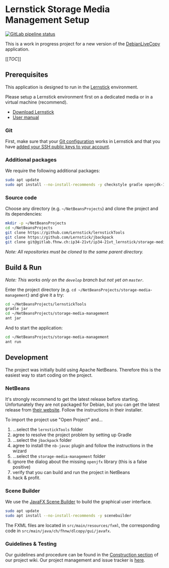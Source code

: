 # Lernstick Storage Media Management Setup

[![GitLab pipeline status](https://gitlab.fhnw.ch/ip34-21vt/ip34-21vt_lernstick/storage-media-management/badges/develop/pipeline.svg)](https://gitlab.fhnw.ch/ip34-21vt/ip34-21vt_lernstick/storage-media-management/-/commits/develop)

This is a work in progress project for a new version of the [DebianLiveCopy](https://github.com/Lernstick/DebianLiveCopy) application.

[[_TOC_]]

## Prerequisites

This application is designed to run in the [Lernstick](https://lernstick.ch/) environment.

Please setup a Lernstick environment first on a dedicated media or in a virtual machine (recommend).

- [Download Lernstick](https://releases.lernstick.ch/)
- [User manual](https://lernstick-doc.readthedocs.io/)


### Git

First, make sure that your [Git configuration](https://git-scm.com/book/en/v2/Getting-Started-First-Time-Git-Setup) works in Lernstick and that you have [added your SSH public keys to your account](https://docs.gitlab.com/ce/ssh/#add-an-ssh-key-to-your-gitlab-account).

### Additional packages

We require the following additional packages:

```sh
sudo apt update
sudo apt install --no-install-recommends -y checkstyle gradle openjdk-11-jdk openjfx
```

### Source code

Choose any directory (e.g. `~/NetBeansProjects`) and clone the project and its dependencies:

```sh
mkdir -p ~/NetBeansProjects
cd ~/NetBeansProjects
git clone https://github.com/Lernstick/lernstickTools
git clone https://github.com/Lernstick/jbackpack
git clone git@gitlab.fhnw.ch:ip34-21vt/ip34-21vt_lernstick/storage-media-management.git
```

_Note: All repositories must be cloned to the same parent directory._

## Build & Run

_Note: This works only on the `develop` branch but not yet on `master`._

Enter the project directory (e.g. `cd ~/NetBeansProjects/storage-media-management`) and give it a try:

```sh
cd ~/NetBeansProjects/lernstickTools
gradle jar
cd ~/NetBeansProjects/storage-media-management
ant jar
```

And to start the application:

```sh
cd ~/NetBeansProjects/storage-media-management
ant run
```

## Development

The project was initially build using Apache NetBeans. Therefore this is the easiest way to start coding on the project.

### NetBeans

It's strongly recommend to get the latest release before starting. Unfortunately they are not packaged for Debian, but you can get the latest release from [their website](https://netbeans.apache.org/download/). Follow the instructions in their installer.

To import the project use "Open Project" and...

1. ...select the `lernstickTools` folder
2. agree to resolve the project problem by setting up Gradle
3. ...select the `jbackpack` folder
4. agree to install the `nb-javac` plugin and follow the instructions in the wizard
5. ...select the `storage-media-management` folder
6. ignore the dialog about the missing `openjfx` library (this is a false positive)
7. verify that you can build and run the project in NetBeans
8. hack & profit.

### Scene Builder

We use the [JavaFX Scene Builder](https://gluonhq.com/products/scene-builder/) to build the graphical user interface.

```sh
sudo apt update
sudo apt install --no-install-recommends -y scenebuilder
```

The FXML files are located in `src/main/resources/fxml`, the corresponding code in `src/main/java/ch/fhnw/dlcopy/gui/javafx`.

### Guidelines & Testing

Our guidelines and procedure can be found in the [Construction section](https://www.cs.technik.fhnw.ch/confluence20/display/VT342105/Construction) of our project wiki. Our project management and issue tracker is [here](https://www.cs.technik.fhnw.ch/jira20/browse/VT342105).

